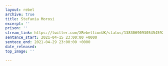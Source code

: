 ```yaml
---
layout: rebel
archive: true
title: Stefania Morosi
excerpt: ''
prison: ''
stream_link: https://twitter.com/XRebellionUK/status/1383069093054545927
sentance_start: 2021-04-15 23:00:00 +0000
sentece_end: 2021-04-29 23:00:00 +0000
date_released: 
top_image: ''

---
```


